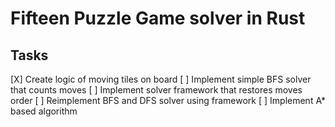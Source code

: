 # Fifteen Puzzle Game solver in Rust

## Tasks

[X] Create logic of moving tiles on board
[ ] Implement simple BFS solver that counts moves
[ ] Implement solver framework that restores moves order
[ ] Reimplement BFS and DFS solver using framework
[ ] Implement A* based algorithm
